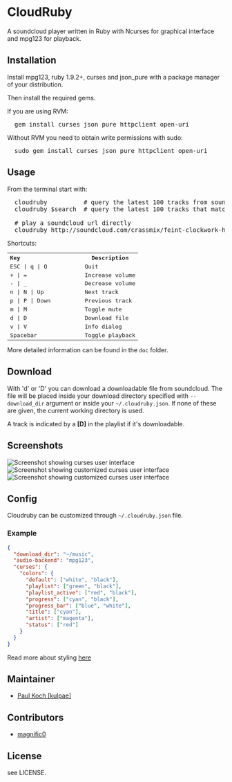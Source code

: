 # CloudRuby

A soundcloud player written in Ruby with Ncurses for graphical interface and mpg123
for playback.

## Installation

Install mpg123, ruby 1.9.2+, curses and json_pure with a package manager of your
distribution.

Then install the required gems.

If you are using RVM:
<pre>
  gem install curses json_pure httpclient open-uri
</pre>

Without RVM you need to obtain write permissions with sudo:
<pre>
  sudo gem install curses json_pure httpclient open-uri
</pre>

## Usage
From the terminal start with:
<pre>
  cloudruby          # query the latest 100 tracks from soundcloud
  cloudruby $search  # query the latest 100 tracks that match the $search keyword

  # play a soundcloud url directly
  cloudruby http://soundcloud.com/crassmix/feint-clockwork-hearts-crass
</pre>

Shortcuts:
<table style="font-family: monospace">
<tr><th width="160px" align="left">Key</th><th>Description</th></tr>
<tr><td>ESC | q | Q        </td><td>Quit</td></tr>
<tr><td>+ | =        </td><td>Increase volume</td></tr>
<tr><td>- | _        </td><td>Decrease volume</td></tr>
<tr><td>n | N | Up   </td><td>Next track</td></tr>
<tr><td>p | P | Down </td><td>Previous track</td></tr>
<tr><td>m | M        </td><td>Toggle mute</td></tr>
<tr><td>d | D        </td><td>Download file</td></tr>
<tr><td>v | V        </td><td>Info dialog</td></tr>
<tr><td>Spacebar     </td><td>Toggle playback</td></tr>
</table>

More detailed information can be found in the `doc` folder.

## Download

With 'd' or 'D' you can download a downloadable file from soundcloud. The file
will be placed inside your download directory specified with `--download_dir` argument
or inside your `~/.cloudruby.json`. If none of these are given, the current working
directory is used.

A track is indicated by a **[D]** in the playlist if it's downloadable.

## Screenshots

![Screenshot showing curses user interface](https://www.dropbox.com/s/j6uuqf56sgb53tw/cloudruby-default.png?raw=1)
![Screenshot showing customized curses user interface](https://www.dropbox.com/s/3re0xiqkd2403to/cloudruby-custom.png?raw=1)
![Screenshot showing customized curses user interface](https://www.dropbox.com/s/kfiu4ve85jsxh04/cloudruby-styling.png?raw=1)

## Config

Cloudruby can be customized through `~/.cloudruby.json` file.

### Example
```json
{
  "download_dir": "~/music",
  "audio-backend": "mpg123",
  "curses": {
    "colors": {
      "default": ["white", "black"],
      "playlist": ["green", "black"],
      "playlist_active": ["red", "black"],
      "progress": ["cyan", "black"],
      "progress_bar": ["blue", "white"],
      "title": ["cyan"],
      "artist": ["magenta"],
      "status": ["red"]
    }
  }
}
```

Read more about styling [here](doc/colors.md)

## Maintainer
* [Paul Koch [kulpae]](http://www.uraniumlane.net/users/kulpae)

## Contributors
* [magnific0](http://www.github.com/magnific0)


## License
see LICENSE.
